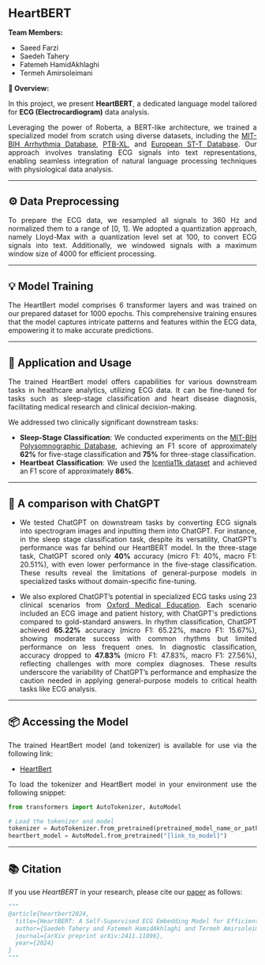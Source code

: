 <h1 style="font-size: 24px;">HeartBERT</h1>

**Team Members:**
- Saeed Farzi
- Saedeh Tahery
- Fatemeh HamidAkhlaghi
- Termeh Amirsoleimani

<div style="text-align: justify">

**📝 Overview:**

In this project, we present **HeartBERT**, a dedicated language model tailored for **ECG (Electrocardiogram)** data analysis. 

Leveraging the power of Roberta, a BERT-like architecture, we trained a specialized model from scratch using diverse datasets, including the [MIT-BIH Arrhythmia Database](https://www.physionet.org/content/mitdb/1.0.0/), [PTB-XL](https://physionet.org/content/ptb-xl/1.0.0/), and [European ST-T Database](https://physionet.org/content/edb/1.0.0/). Our approach involves translating ECG signals into text representations, enabling seamless integration of natural language processing techniques with physiological data analysis.

</div>

---

## ⚙️ **Data Preprocessing**

<div style="text-align: justify">

To prepare the ECG data, we resampled all signals to 360 Hz and normalized them to a range of [0, 1]. We adopted a quantization approach, namely Lloyd-Max with a quantization level set at 100, to convert ECG signals into text. Additionally, we windowed signals with a maximum window size of 4000 for efficient processing.

</div>

---

## 💡 **Model Training**

<div style="text-align: justify">

The HeartBert model comprises 6 transformer layers and was trained on our prepared dataset for 1000 epochs. This comprehensive training ensures that the model captures intricate patterns and features within the ECG data, empowering it to make accurate predictions.

</div>

---

## 🚀 **Application and Usage**

<div style="text-align: justify">

The trained HeartBert model offers capabilities for various downstream tasks in healthcare analytics, utilizing ECG data. It can be fine-tuned for tasks such as sleep-stage classification and heart disease diagnosis, facilitating medical research and clinical decision-making.

We addressed two clinically significant downstream tasks: 
- **Sleep-Stage Classification**: We conducted experiments on the [MIT-BIH Polysomnographic Database](https://physionet.org/content/slpdb/1.0.0/), achieving an F1 score of approximately **62%** for five-stage classification and **75%** for three-stage classification.
- **Heartbeat Classification**: We used the [Icentia11k dataset](https://www.physionet.org/content/icentia11k-continuous-ecg/1.0/) and achieved an F1 score of approximately **86%**.

</div>

---

## 🤖 **A comparison with ChatGPT**

<div style="text-align: justify">
  
- We tested ChatGPT on downstream tasks by converting ECG signals into spectrogram images and inputting them into ChatGPT.
For instance, in the sleep stage classification task, despite its versatility, ChatGPT’s performance was far behind our HeartBERT model. In the three-stage task, ChatGPT scored only **40%** accuracy (micro F1: 40%, macro F1: 20.51%), with even lower performance in the five-stage classification. These results reveal the limitations of general-purpose models in specialized tasks without domain-specific fine-tuning.

- We also explored ChatGPT’s potential in specialized ECG tasks using 23 clinical scenarios from [Oxford Medical Education](https://oxfordmedicaleducation.com/ecgs/ecg-examples/). Each scenario included an ECG image and patient history, with ChatGPT's predictions compared to gold-standard answers.
In rhythm classification, ChatGPT achieved **65.22%** accuracy (micro F1: 65.22%, macro F1: 15.67%), showing moderate success with common rhythms but limited performance on less frequent ones. In diagnostic classification, accuracy dropped to **47.83%** (micro F1: 47.83%, macro F1: 27.56%), reflecting challenges with more complex diagnoses. These results underscore the variability of ChatGPT’s performance and emphasize the caution needed in applying general-purpose models to critical health tasks like ECG analysis.



</div>

---

## 📦 **Accessing the Model**

<div style="text-align: justify">

The trained HeartBert model (and tokenizer) is available for use via the following link:

- [HeartBert](https://drive.google.com/drive/folders/10flbRia9rDWeS8-TLScRUT6JBv81iN-4)

To load the tokenizer and HeartBert model in your environment use the following snippet:

```python
from transformers import AutoTokenizer, AutoModel

# Load the tokenizer and model
tokenizer = AutoTokenizer.from_pretrained(pretrained_model_name_or_path="[link_to_tokenizer]")
heartbert_model = AutoModel.from_pretrained("[link_to_model]")
```

---

## 📚 **Citation**
If you use *HeartBERT* in your research, please cite our [paper](https://arxiv.org/abs/2411.11896) as follows:
```python
"""
@article{heartbert2024,
  title={HeartBERT: A Self-Supervised ECG Embedding Model for Efficient and Effective Medical Signal Analysis},
  author={Saedeh Tahery and Fatemeh HamidAkhlaghi and Termeh Amirsoleimani and Saeed Farzi},
  journal={arXiv preprint arXiv:2411.11896}, 
  year={2024}
}
"""
